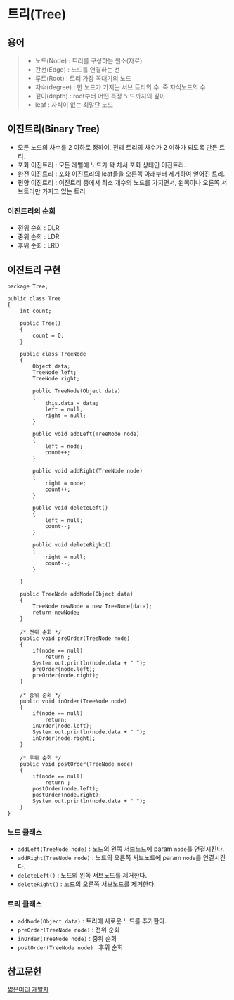 # 트리(Tree)

## 용어
> - 노드(Node) : 트리를 구성하는 원소(자료)
> - 간선(Edge) : 노드를 연결하는 선
> - 루트(Root) : 트리 가장 꼭대기의 노드
> - 차수(degree) : 한 노드가 가지는 서브 트리의 수. 즉 자식노드의 수
> - 깊이(depth) : root부터 어떤 특정 노드까지의 깊이
> - leaf : 자식이 없는 최말단 노드

## 이진트리(Binary Tree)
- 모든 노드의 차수를 2 이하로 정하여, 전테 트리의 차수가 2 이하가 되도록 만든 트리.
- 포화 이진트리 : 모든 레벨에 노드가 꽉 차서 포화 상태인 이진트리.
- 완전 이진트리 : 포화 이진트리의 leaf들을 오른쪽 아래부터 제거하여 얻어진 트리.
- 편향 이진트리 : 이진트리 중에서 최소 개수의 노드를 가지면서, 왼쪽이나 오른쪽 서브트리만 가지고 있는 트리.

### 이진트리의 순회
- 전위 순회 : DLR
- 중위 순회 : LDR
- 후위 순회 : LRD

## 이진트리 구현

```
package Tree;

public class Tree
{
	int count;
	
	public Tree()
	{
		count = 0;
	}
	
	public class TreeNode
	{
		Object data;
		TreeNode left;
		TreeNode right;
		
		public TreeNode(Object data)
		{
			this.data = data;
			left = null;
			right = null;
		}
	
		public void addLeft(TreeNode node)
		{
			left = node;
			count++;
		}
		
		public void addRight(TreeNode node)
		{
			right = node;
			count++;
		}
		
		public void deleteLeft()
		{
			left = null;
			count--;
		}
		
		public void deleteRight()
		{
			right = null;
			count--;
		}
		
	}
	
	public TreeNode addNode(Object data)
	{
		TreeNode newNode = new TreeNode(data);
		return newNode;
	}
	
	/* 전위 순회 */
	public void preOrder(TreeNode node)
	{
		if(node == null)
			return ;
		System.out.println(node.data + " ");
		preOrder(node.left);
		preOrder(node.right);
	}
	
	/* 중위 순회 */
	public void inOrder(TreeNode node)
	{
		if(node == null)
			return;
		inOrder(node.left);
		System.out.println(node.data + " ");
		inOrder(node.right);
	}
	
	/* 후위 순회 */
	public void postOrder(TreeNode node)
	{
		if(node == null)
			return ;
		postOrder(node.left);
		postOrder(node.right);
		System.out.println(node.data + " ");	
	}
}

```

### 노드 클래스
- <code>addLeft(TreeNode node)</code> : 노드의 왼쪽 서브노드에 param <code>node</code>를 연결시킨다.
- <code>addRight(TreeNode node)</code> : 노드의 오른쪽 서브노드에 param <code>node</code>를 연결시킨다.
- <code>deleteLeft()</code> : 노드의 왼쪽 서브노드를 제거한다.
- <code>deleteRight()</code> : 노드의 오른쪽 서브노드를 제거한다.

### 트리 클래스
- <code>addNode(Object data)</code> : 트리에 새로운 노드를 추가한다.
- <code>preOrder(TreeNode node)</code> : 전위 순회
- <code>inOrder(TreeNode node)</code> : 중위 순회
- <code>postOrder(TreeNode node)</code> : 후위 순회


## 참고문헌
[짧은머리 개발자](https://dev-whoan.xyz/40)